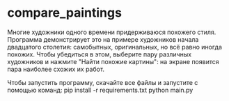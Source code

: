 # compare_paintings

Многие художники одного времени придерживаюся похожего стиля. Программа демонстрирует это на примере художников начала двадцатого столетия: самобытных,
оригинальных, но всё равно иногда похожих. Чтобы убедиться в этом, выберите пару различных художников и нажмите "Найти похожие картины": на экране появится
пара наиболее схожих их работ.

Чтобы запустить программу, скачайте все файлы и запустите с помощью команд:
pip install -r requirements.txt
python main.py
